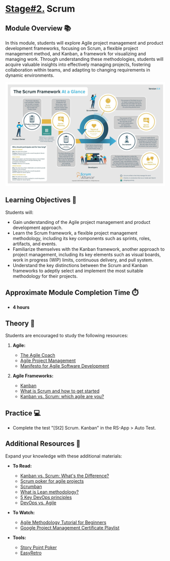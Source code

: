 # [Stage#2.](../../) Scrum

## Module Overview 📚

In this module, students will explore Agile project management and product development frameworks, focusing on Scrum, a flexible project management method, and Kanban, a framework for visualizing and managing work. Through understanding these methodologies, students will acquire valuable insights into effectively managing projects, fostering collaboration within teams, and adapting to changing requirements in dynamic environments.

![The Scrum Framework At a Glance](./images/scrum.jpg)

## Learning Objectives 🎯

Students will:

- Gain understanding of the Agile project management and product development approach.
- Learn the Scrum framework, a flexible project management methodology, including its key components such as sprints, roles, artifacts, and events.
- Familiarize themselves with the Kanban framework, another approach to project management, including its key elements such as visual boards, work in progress (WIP) limits, continuous delivery, and pull system.
- Understand the key distinctions between the Scrum and Kanban frameworks to adeptly select and implement the most suitable methodology for their projects.

## Approximate Module Completion Time ⏱️

- **4 hours**

## Theory 📖

Students are encouraged to study the following resources:

1. **Agile:**

   - [The Agile Coach](https://www.atlassian.com/agile)
   - [Agile Project Management](https://www.atlassian.com/agile/project-management)
   - [Manifesto for Agile Software Development](https://agilemanifesto.org/)

2. **Agile Frameworks:**

   - [Kanban](https://www.atlassian.com/agile/kanban)
   - [What is Scrum and how to get started](https://www.atlassian.com/agile/scrum)
   - [Kanban vs. Scrum: which agile are you?](https://www.atlassian.com/agile/kanban/kanban-vs-scrum)

## Practice 💻

- Complete the test "[St2] Scrum. Kanban" in the RS-App > Auto Test.

## Additional Resources 📘

Expand your knowledge with these additional materials:

- **To Read:**

  - [Kanban vs. Scrum: What's the Difference?](https://www.coursera.org/articles/kanban-vs-scrum)
  - [Scrum poker for agile projects](https://www.atlassian.com/blog/platform/scrum-poker-for-agile-projects)
  - [Scrumban](https://www.productplan.com/glossary/scrumban/)
  - [What is Lean methodology?](https://www.atlassian.com/agile/project-management/lean-methodology)
  - [5 Key DevOps principles](https://www.atlassian.com/devops/what-is-devops)
  - [DevOps vs. Agile](https://www.atlassian.com/devops/what-is-devops/agile-vs-devops)

- **To Watch:**

  - [Agile Methodology Tutorial for Beginners](https://www.youtube.com/watch?v=KNBHQ0pyaG8)
  - [Google Project Management Certificate Playlist](https://www.youtube.com/playlist?list=PLTZYG7bZ1u6puLWxUtqAjZkIB4dB_JFzk)

- **Tools:**

  - [Story Point Poker](https://storypoint.poker/)
  - [EasyRetro](https://easyretro.io/)
